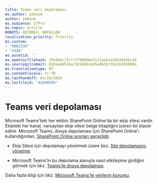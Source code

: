 ```yaml
---
title: Teams veri depolaması
ms.author: pebaum
author: pebaum
ms.audience: ITPro
ms.topic: article
ROBOTS: NOINDEX, NOFOLLOW
localization_priority: Priority
ms.custom:
- "9002239"
- "4348"
ms.assetid: ''
ms.openlocfilehash: 2956bbc72cfcf79b09be3112aeb2a102dda5bc49
ms.sourcegitcommit: 018aadd53eac92248bc6d5ad63b739216103090a
ms.translationtype: HT
ms.contentlocale: tr-TR
ms.lasthandoff: 03/24/2020
ms.locfileid: "42940595"
---
```

# <a name="teams-data-storage"></a>Teams veri depolaması

Microsoft Teams’teki her ekibin SharePoint Online'da bir ekip sitesi vardır. Ekipteki her kanal, varsayılan ekip sitesi belge kitaplığını içeren bir klasör edinir. Microsoft Teams, dosya depolaması için SharePoint Online'ı kullandığından, [SharePoint Online sınırları geçerlidir](https://docs.microsoft.com/microsoftteams/limits-specifications-teams#storage).

- Ekip Sitesi için depolamayı yönetmek üzere bkz. [Site depolamasını yönetme](https://docs.microsoft.com/sharepoint/manage-site-collection-storage-limits#manage-individual-site-storage-limits).

- Microsoft Teams’in bu depolama alanıyla nasıl etkileşime girdiğini görmek için bkz. [Teams’te dosya depolaması](https://support.office.com/article/file-storage-in-teams-df5cc0a5-d1bb-414c-8870-46c6eb76686a).

Daha fazla bilgi için bkz. [Microsoft Teams’te verilerin konumu](https://docs.microsoft.com/microsoftteams/location-of-data-in-teams).
